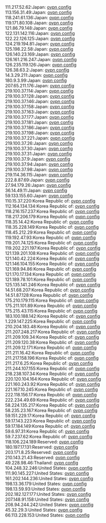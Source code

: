 111.217.52.62:Japan: [ovpn config](vpn/111_217_52_62.ovpn)  
113.156.31.49:Japan: [ovpn config](vpn/113_156_31_49.ovpn)  
118.241.61.136:Japan: [ovpn config](vpn/118_241_61_136.ovpn)  
119.171.80.108:Japan: [ovpn config](vpn/119_171_80_108.ovpn)  
121.86.79.148:Japan: [ovpn config](vpn/121_86_79_148.ovpn)  
122.131.142.116:Japan: [ovpn config](vpn/122_131_142_116.ovpn)  
122.22.126.125:Japan: [ovpn config](vpn/122_22_126_125.ovpn)  
124.219.194.81:Japan: [ovpn config](vpn/124_219_194_81.ovpn)  
125.198.22.58:Japan: [ovpn config](vpn/125_198_22_58.ovpn)  
126.140.23.169:Japan: [ovpn config](vpn/126_140_23_169.ovpn)  
126.161.216.247:Japan: [ovpn config](vpn/126_161_216_247.ovpn)  
126.235.119.126:Japan: [ovpn config](vpn/126_235_119_126.ovpn)  
126.38.63.2:Japan: [ovpn config](vpn/126_38_63_2.ovpn)  
14.3.29.211:Japan: [ovpn config](vpn/14_3_29_211.ovpn)  
180.9.3.99:Japan: [ovpn config](vpn/180_9_3_99.ovpn)  
207.65.211.176:Japan: [ovpn config](vpn/207_65_211_176.ovpn)  
219.100.37.114:Japan: [ovpn config](vpn/219_100_37_114.ovpn)  
219.100.37.128:Japan: [ovpn config](vpn/219_100_37_128.ovpn)  
219.100.37.146:Japan: [ovpn config](vpn/219_100_37_146.ovpn)  
219.100.37.158:Japan: [ovpn config](vpn/219_100_37_158.ovpn)  
219.100.37.163:Japan: [ovpn config](vpn/219_100_37_163.ovpn)  
219.100.37.177:Japan: [ovpn config](vpn/219_100_37_177.ovpn)  
219.100.37.181:Japan: [ovpn config](vpn/219_100_37_181.ovpn)  
219.100.37.186:Japan: [ovpn config](vpn/219_100_37_186.ovpn)  
219.100.37.198:Japan: [ovpn config](vpn/219_100_37_198.ovpn)  
219.100.37.221:Japan: [ovpn config](vpn/219_100_37_221.ovpn)  
219.100.37.26:Japan: [ovpn config](vpn/219_100_37_26.ovpn)  
219.100.37.30:Japan: [ovpn config](vpn/219_100_37_30.ovpn)  
219.100.37.31:Japan: [ovpn config](vpn/219_100_37_31.ovpn)  
219.100.37.9:Japan: [ovpn config](vpn/219_100_37_9.ovpn)  
219.100.37.94:Japan: [ovpn config](vpn/219_100_37_94.ovpn)  
219.100.37.98:Japan: [ovpn config](vpn/219_100_37_98.ovpn)  
219.114.36.115:Japan: [ovpn config](vpn/219_114_36_115.ovpn)  
222.8.87.69:Japan: [ovpn config](vpn/222_8_87_69.ovpn)  
27.94.179.26:Japan: [ovpn config](vpn/27_94_179_26.ovpn)  
36.14.49.11:Japan: [ovpn config](vpn/36_14_49_11.ovpn)  
59.133.155.60:Japan: [ovpn config](vpn/59_133_155_60.ovpn)  
110.15.37.220:Korea Republic of: [ovpn config](vpn/110_15_37_220.ovpn)  
112.164.134.134:Korea Republic of: [ovpn config](vpn/112_164_134_134.ovpn)  
118.216.157.237:Korea Republic of: [ovpn config](vpn/118_216_157_237.ovpn)  
118.217.206.179:Korea Republic of: [ovpn config](vpn/118_217_206_179.ovpn)  
118.35.14.42:Korea Republic of: [ovpn config](vpn/118_35_14_42.ovpn)  
118.35.228.149:Korea Republic of: [ovpn config](vpn/118_35_228_149.ovpn)  
118.45.212.29:Korea Republic of: [ovpn config](vpn/118_45_212_29.ovpn)  
119.192.47.93:Korea Republic of: [ovpn config](vpn/119_192_47_93.ovpn)  
119.201.74.125:Korea Republic of: [ovpn config](vpn/119_201_74_125.ovpn)  
119.202.221.197:Korea Republic of: [ovpn config](vpn/119_202_221_197.ovpn)  
121.139.201.108:Korea Republic of: [ovpn config](vpn/121_139_201_108.ovpn)  
121.140.42.224:Korea Republic of: [ovpn config](vpn/121_140_42_224.ovpn)  
121.146.104.155:Korea Republic of: [ovpn config](vpn/121_146_104_155.ovpn)  
121.169.94.86:Korea Republic of: [ovpn config](vpn/121_169_94_86.ovpn)  
121.170.17.134:Korea Republic of: [ovpn config](vpn/121_170_17_134.ovpn)  
121.189.78.101:Korea Republic of: [ovpn config](vpn/121_189_78_101.ovpn)  
125.135.141.246:Korea Republic of: [ovpn config](vpn/125_135_141_246.ovpn)  
14.51.68.207:Korea Republic of: [ovpn config](vpn/14_51_68_207.ovpn)  
14.51.87.128:Korea Republic of: [ovpn config](vpn/14_51_87_128.ovpn)  
175.210.179.115:Korea Republic of: [ovpn config](vpn/175_210_179_115.ovpn)  
175.211.101.89:Korea Republic of: [ovpn config](vpn/175_211_101_89.ovpn)  
175.215.43.115:Korea Republic of: [ovpn config](vpn/175_215_43_115.ovpn)  
183.100.188.142:Korea Republic of: [ovpn config](vpn/183_100_188_142.ovpn)  
1.229.147.225:Korea Republic of: [ovpn config](vpn/1_229_147_225.ovpn)  
210.204.183.48:Korea Republic of: [ovpn config](vpn/210_204_183_48.ovpn)  
211.207.248.217:Korea Republic of: [ovpn config](vpn/211_207_248_217.ovpn)  
211.209.109.34:Korea Republic of: [ovpn config](vpn/211_209_109_34.ovpn)  
211.209.120.38:Korea Republic of: [ovpn config](vpn/211_209_120_38.ovpn)  
211.209.12.171:Korea Republic of: [ovpn config](vpn/211_209_12_171.ovpn)  
211.211.16.42:Korea Republic of: [ovpn config](vpn/211_211_16_42.ovpn)  
211.217.158.196:Korea Republic of: [ovpn config](vpn/211_217_158_196.ovpn)  
211.217.6.25:Korea Republic of: [ovpn config](vpn/211_217_6_25.ovpn)  
211.244.107.155:Korea Republic of: [ovpn config](vpn/211_244_107_155.ovpn)  
218.238.107.34:Korea Republic of: [ovpn config](vpn/218_238_107_34.ovpn)  
220.120.104.164:Korea Republic of: [ovpn config](vpn/220_120_104_164.ovpn)  
221.160.243.92:Korea Republic of: [ovpn config](vpn/221_160_243_92.ovpn)  
221.167.10.245:Korea Republic of: [ovpn config](vpn/221_167_10_245.ovpn)  
222.118.156.17:Korea Republic of: [ovpn config](vpn/222_118_156_17.ovpn)  
222.234.49.69:Korea Republic of: [ovpn config](vpn/222_234_49_69.ovpn)  
58.224.135.217:Korea Republic of: [ovpn config](vpn/58_224_135_217.ovpn)  
58.235.23.167:Korea Republic of: [ovpn config](vpn/58_235_23_167.ovpn)  
59.151.229.17:Korea Republic of: [ovpn config](vpn/59_151_229_17.ovpn)  
59.17.143.223:Korea Republic of: [ovpn config](vpn/59_17_143_223.ovpn)  
59.17.184.149:Korea Republic of: [ovpn config](vpn/59_17_184_149.ovpn)  
59.6.97.31:Korea Republic of: [ovpn config](vpn/59_6_97_31.ovpn)  
59.7.237.62:Korea Republic of: [ovpn config](vpn/59_7_237_62.ovpn)  
118.106.224.189:Reserved: [ovpn config](vpn/118_106_224_189.ovpn)  
180.197.17.131:Reserved: [ovpn config](vpn/180_197_17_131.ovpn)  
203.171.8.25:Reserved: [ovpn config](vpn/203_171_8_25.ovpn)  
210.143.21.43:Reserved: [ovpn config](vpn/210_143_21_43.ovpn)  
49.228.98.46:Thailand: [ovpn config](vpn/49_228_98_46.ovpn)  
104.248.32.246:United States: [ovpn config](vpn/104_248_32_246.ovpn)  
111.90.145.227:United States: [ovpn config](vpn/111_90_145_227.ovpn)  
161.202.144.236:United States: [ovpn config](vpn/161_202_144_236.ovpn)  
198.13.36.179:United States: [ovpn config](vpn/198_13_36_179.ovpn)  
198.13.59.93:United States: [ovpn config](vpn/198_13_59_93.ovpn)  
202.182.127.177:United States: [ovpn config](vpn/202_182_127_177.ovpn)  
207.148.91.158:United States: [ovpn config](vpn/207_148_91_158.ovpn)  
208.94.244.242:United States: [ovpn config](vpn/208_94_244_242.ovpn)  
45.32.29.3:United States: [ovpn config](vpn/45_32_29_3.ovpn)  
66.113.228.153:United States: [ovpn config](vpn/66_113_228_153.ovpn)  
